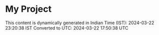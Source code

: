 # My Project

This content is dynamically generated in Indian Time (IST): 2024-03-22 23:20:38 IST
Converted to UTC: 2024-03-22 17:50:38 UTC
